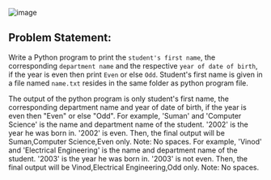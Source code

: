 ![image](https://github.com/user-attachments/assets/d97388f0-6b84-4412-8041-b9e01cf959c3)


## Problem Statement:
Write a Python program to print the `student's first name`, the corresponding `department name` and the respective `year of date of birth`, if the year is even then print `Even` or else `Odd`.
Student's first name is given in a file named `name.txt` resides in the same folder as python program file.

The output of the python program is only student's first name, the corresponding department name and year of date of birth, if the year is even then "Even" or else "Odd".
For example, 'Suman' and 'Computer Science' is the name and department name of the student. '2002' is the year he was born in. '2002' is even. Then, the final output will be Suman,Computer Science,Even only. Note: No spaces.
For example, 'Vinod' and 'Electrical Engineering' is the name and department name of the student. '2003' is the year he was born in. '2003' is not even. Then, the final output will be Vinod,Electrical Engineering,Odd only. Note: No spaces.

